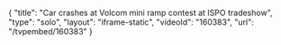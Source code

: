{
    "title": "Car crashes at Volcom mini ramp contest at ISPO tradeshow",
    "type": "solo",
    "layout": "iframe-static",
    "videoId": "160383",
    "url": "\/tvpembed\/160383"
}